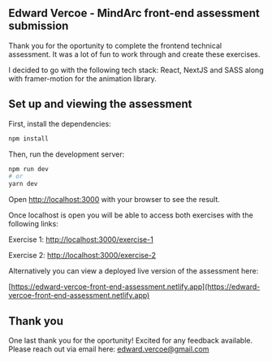 ## Edward Vercoe - MindArc front-end assessment submission

Thank you for the oportunity to complete the frontend technical assessment. It was a lot of fun to work through and create these exercises.

I decided to go with the following tech stack: React, NextJS and SASS along with framer-motion for the animation library.

## Set up and viewing the assessment

First, install the dependencies:

```bash
npm install
```

Then, run the development server:

```bash
npm run dev
# or
yarn dev
```

Open [http://localhost:3000](http://localhost:3000) with your browser to see the result.

Once localhost is open you will be able to access both exercises with the following links:

Exercise 1: [http://localhost:3000/exercise-1](http://localhost:3000/exercise-1)

Exercise 2: [http://localhost:3000/exercise-2](http://localhost:3000/exercise-2)

Alternatively you can view a deployed live version of the assessment here:

[https://edward-vercoe-front-end-assessment.netlify.app](https://edward-vercoe-front-end-assessment.netlify.app)

## Thank you

One last thank you for the oportunity! Excited for any feedback available.
Please reach out via email here:
edward.vercoe@gmail.com
